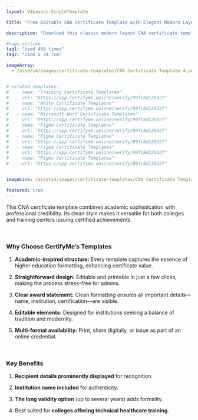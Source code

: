 ```yaml
---
layout: V4Layout-SingleTemplate

title: "Free Editable CNA Certificate Template with Elegant Modern Layout"

description: "Download this classic modern layout CNA certificate template and recognize your achievers in style. Highlight academic excellence with confidence."

#tags section
tag1: "Used 489 times"
tag2: "21cm x 29.7cm"

imageArray:
  - /assets4/images/certificate-templates/CNA Certificate Template 4.png


# related_templates:
#   - name: "Training Certificate Templates"
#     url: "https://app.certifyme.online/verify/99fc8d126327"
#   - name: "White Certificate Templates"
#     url: "https://app.certifyme.online/verify/99fc8d126327"
#   - name: "Microsoft Word Certificate Templates"
#     url: "https://app.certifyme.online/verify/99fc8d126327"
#   - name: "Figma Certificate Templates"
#     url: "https://app.certifyme.online/verify/99fc8d126327"  
#   - name: "Figma Certificate Templates"
#     url: "https://app.certifyme.online/verify/99fc8d126327"  
#   - name: "Figma Certificate Templates"
#     url: "https://app.certifyme.online/verify/99fc8d126327"  
#   - name: "Figma Certificate Templates"
#     url: "https://app.certifyme.online/verify/99fc8d126327"        


imageLink: /assets4/images/certificate-templates/CNA Certificate Template 4.png

featured: true
---
```


This CNA certificate template combines academic sophistication with professional credibility. Its clean style makes it versatile for both colleges and training centers issuing certified achievements.

<br>

### Why Choose CertifyMe’s Templates

1. **Academic-inspired structure:** Every template captures the essence of higher education formatting, enhancing certificate value.

1. **Straightforward design:** Editable and printable in just a few clicks, making the process stress-free for admins.

1. **Clear award statement:** Clean formatting ensures all important details—name, institution, certification—are visible.

1. **Editable elements:** Designed for institutions seeking a balance of tradition and modernity.

1. **Multi-format availability:** Print, share digitally, or issue as part of an online credential.

<br>

### Key Benefits

1. **Recipient details prominently displayed** for recognition.

1. **Institution name included** for authenticity.

1. **The long validity option** (up to several years) adds formality.

1. Best suited for **colleges offering technical healthcare training**.

